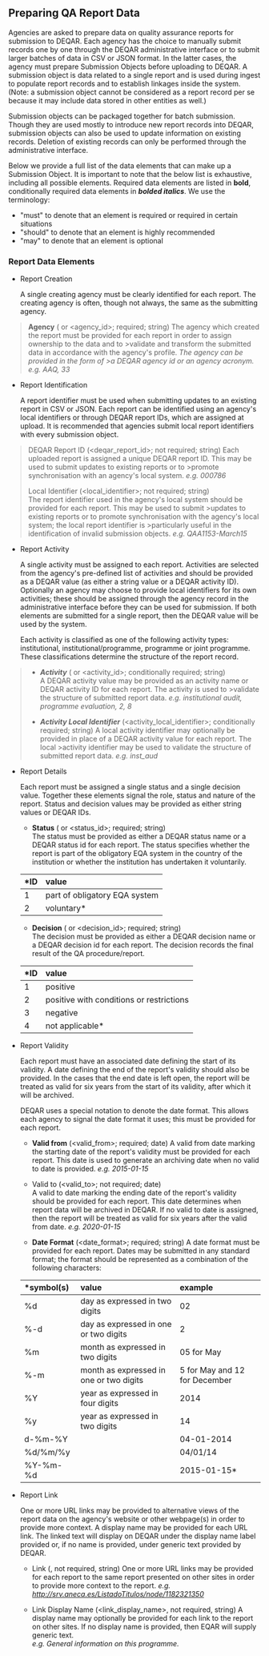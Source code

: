 Preparing QA Report Data
------------------------

Agencies are asked to prepare data on quality assurance reports for submission to DEQAR.  Each agency has the choice to manually submit records one by one through the DEQAR administrative interface or to submit larger batches of data in CSV or JSON format. In the latter cases, the agency must prepare Submission Objects before uploading to DEQAR. A submission object is data related to a single report and is used during ingest to populate report records and to establish linkages inside the system. (Note: a submission object cannot be considered as a report record per se because it may include data stored in other entities as well.) 

Submission objects can be packaged together for batch submission. Though they are used mostly to introduce new report records into DEQAR, submission objects can also be used to update information on existing records. Deletion of existing records can only be performed through the administrative interface. 

Below we provide a full list of the data elements that can make up a Submission Object. It is important to note that the below list is exhaustive, including all possible elements. Required data elements are listed in **bold**, conditionally required data elements in ***bolded italics***.  We use the terminology:

 - "must" to denote that an element is required or required in certain situations
 - "should" to denote that an element is highly recommended
 - "may" to denote that an element is optional

### Report Data Elements

- Report Creation

  A single creating agency must be clearly identified for each report. The creating agency is often, though not always, the same as the submitting agency.

>  **Agency** (<agency> or <agency_id>; required; string)
>  The agency which created the report must be provided for each report in order to assign ownership to the data and to >validate and transform the submitted data in accordance with the agency's profile. *The agency can be provided in the form of >a DEQAR agency id or an agency acronym.*
>  *e.g. AAQ, 33*

- Report Identification

  A report identifier must be used when submitting updates to an existing report in CSV or JSON. Each report can be identified using an agency's local identifiers or through DEQAR report IDs, which are assigned at upload. It is recommended that agencies submit local report identifiers with every submission object.

>DEQAR Report ID (<deqar_report_id>; not required; string)
>Each uploaded report is assigned a unique DEQAR report ID. This may be used to submit updates to existing reports or to >promote synchronisation with an agency's local system.
>*e.g. 000786* 
>
>Local Identifier (<local_identifier>; not required; string)	
>The report identifier used in the agency's local system should be provided for each report. This may be used to submit >updates to existing reports or to promote synchronisation with the agency's local system; the local report identifier is >particularly useful in the identification of invalid submission objects.
>*e.g. QAA1153-March15*

- Report Activity

  A single activity must be assigned to each report. Activities are selected from the agency's pre-defined list of activities and should be provided as a DEQAR value (as either a string value or a DEQAR activity ID). Optionally an agency may choose to provide local identifiers for its own activities; these should be assigned through the agency record in the administrative interface before they can be used for submission. If both elements are submitted for a single report, then the DEQAR value will be used by the system. 

  Each activity is classified as one of the following activity types: institutional, institutional/programme, programme or joint programme. These classifications determine the structure of the report record.

>  - ***Activity*** (<activity> or <activity_id>; conditionally required; string)		
>  A DEQAR activity value may be provided as an activity name or DEQAR activity ID for each report. The activity is used to >validate the structure of submitted report data.
>  *e.g. institutional audit, programme evaluation, 2, 8*
>				
>  - ***Activity Local Identifier*** (<activity_local_identifier>; conditionally required; string)
>  A local activity identifier may optionally be provided in place of a DEQAR activity value for each report. The local >activity identifier may be used to validate the structure of submitted report data.
>  *e.g. inst_aud*
    	
- Report Details

  Each report must be assigned a single status and a single decision value. Together these elements signal the role, status and nature of the report.  Status and decision values may be provided as either string values or DEQAR IDs.  

  - **Status** (<status> or <status_id>; required; string)	
    The status must be provided as either a DEQAR status name or a DEQAR status id for each report. The status specifies whether the report is part of the obligatory EQA system in the country of the institution or whether the institution has undertaken it voluntarily.
   
  |*ID |value                         |
  |:---|:-----------------------------|
  |1   |part of obligatory EQA system | 
  |2   |voluntary*                    |
   		
  - **Decision** (<decision> or <decision_id>; required; string)		
    The decision must be provided as either a DEQAR decision name or a DEQAR decision id for each report. The decision records the final result of the QA procedure/report.
    
  |*ID |value                                   |
  |:---|:---------------------------------------|
  |1   |positive                                | 
  |2   |positive with conditions or restrictions|
  |3   |negative                                |
  |4   |not applicable*                         |
 
- Report Validity

  Each report must have an associated date defining the start of its validity. A date defining the end of the report's validity should also be provided. In the cases that the end date is left open, the report will be treated as valid for six years from the start of its validity, after which it will be archived.

  DEQAR uses a special notation to denote the date format. This allows each agency to signal the date format it uses; this must be provided for each report.
		
  - **Valid from** (<valid_from>; required; date)
    A valid from date marking the starting date of the report's validity must be provided for each report. This date is used to generate an archiving date when no valid to date is provided.
    *e.g. 2015-01-15*
		
  - Valid to (<valid_to>; not required; date)	
    A valid to date marking the ending date of the report's validity should be provided for each report. This date determines when report data will be archived in DEQAR. If no valid to date is assigned, then the report will be treated as valid for six years after the valid from date.
    *e.g. 2020-01-15*
		
  - **Date Format** (<date_format>; required; string)
    A date format  must be provided for each report. Dates may be submitted in any standard format; the format should be represented as a combination of the following characters:

  |*symbol(s)| value                                 |example                      |
  |:---------|:--------------------------------------|:----------------------------|
  |%d        |day as expressed in two digits         |02                           | 
  |%-d       |day as expressed in one or two digits  |2                            |
  |%m        |month as expressed in two digits       |05 for May                   |
  |%-m       |month as expressed in one or two digits|5 for May and 12 for December|
  |%Y        |year as expressed in four digits       |2014                         |
  |%y        |year as expressed in two digits        |14                           |
  |d-%m-%Y   |                                       |04-01-2014                   |
  |%d/%m/%y  |                                       |04/01/14                     |
  |%Y-%m-%d  |                                       |2015-01-15*                  |


- Report Link

  One or more URL links may be provided to alternative views of the report data on the agency's website or other webpage(s) in order to provide more context. A display name may be provided for each URL link. The linked text will display on DEQAR under the display name label provided or, if no name is provided, under generic text provided by DEQAR. 

  - Link (<link>, not required, string)
    One or more URL links may be provided for each report to the same report presented on other sites in order to provide more context to the report.
    *e.g. http://srv.aneca.es/ListadoTitulos/node/1182321350*
		
  - Link Display Name (<link_display_name>, not required, string)
    A display name may optionally be provided for each link to the report on other sites. If no display name is provided, then EQAR will supply generic text.		
    *e.g. General information on this programme.*
